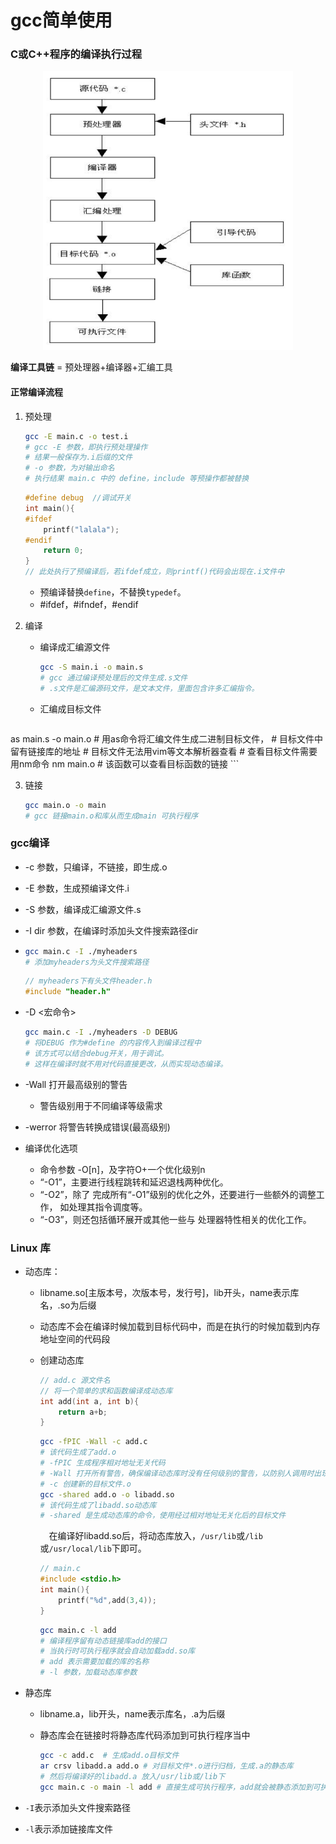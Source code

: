 # gcc简单使用

### C或C++程序的编译执行过程

<div align="middle">

<img src="./images/bianyi.png" width=400>

</div>

**编译工具链** = 预处理器+编译器+汇编工具

#### 正常编译流程

1. 预处理

   ```bash
   gcc -E main.c -o test.i
   # gcc -E 参数，即执行预处理操作
   # 结果一般保存为.i后缀的文件
   # -o 参数，为对输出命名
   # 执行结果 main.c 中的 define，include 等预操作都被替换
   ```

   ```c
   #define debug  //调试开关
   int main(){
   #ifdef
       printf("lalala");
   #endif
       return 0;
   }
   // 此处执行了预编译后，若ifdef成立，则printf()代码会出现在.i文件中
   ```

   - 预编译替换```define```，不替换```typedef```。
   - \#ifdef，#ifndef，#endif

2. 编译

   - 编译成汇编源文件

     ```bash
     gcc -S main.i -o main.s
     # gcc 通过编译预处理后的文件生成.s文件
     # .s文件是汇编源码文件，是文本文件，里面包含许多汇编指令。
     ```

   - 汇编成目标文件

     ```bash
  as main.s -o main.o
     # 用as命令将汇编文件生成二进制目标文件，
     # 目标文件中留有链接库的地址
     # 目标文件无法用vim等文本解析器查看
     # 查看目标文件需要用nm命令
     nm main.o
     # 该函数可以查看目标函数的链接
     ```
   
3. 链接

   ```bash
   gcc main.o -o main
   # gcc 链接main.o和库从而生成main 可执行程序
   ```

   

### gcc编译

-  -c 参数，只编译，不链接，即生成.o

- -E 参数，生成预编译文件.i

- -S 参数，编译成汇编源文件.s

- -I dir 参数，在编译时添加头文件搜索路径dir

- ```bash
  gcc main.c -I ./myheaders
  # 添加myheaders为头文件搜索路径
  ```

  ```c
  // myheaders下有头文件header.h
  #include "header.h"
  ```

- -D <宏命令>

  ```bash
  gcc main.c -I ./myheaders -D DEBUG
  # 将DEBUG 作为#define 的内容传入到编译过程中
  # 该方式可以结合debug开关，用于调试。
  # 这样在编译时就不用对代码直接更改，从而实现动态编译。
  ```

  

- -Wall 打开最高级别的警告

  - 警告级别用于不同编译等级需求

- -werror 将警告转换成错误(最高级别)

- 编译优化选项

  - 命令参数 -O[n]，及字符O+一个优化级别n
  - “-O1”，主要进行线程跳转和延迟退栈两种优化。
  - “-O2”，除了 完成所有“-O1”级别的优化之外，还要进行一些额外的调整工作， 如处理其指令调度等。
  - “-O3”，则还包括循环展开或其他一些与 处理器特性相关的优化工作。

### Linux 库

- 动态库：

  - libname.so[主版本号，次版本号，发行号]，lib开头，name表示库名，.so为后缀

  - 动态库不会在编译时候加载到目标代码中，而是在执行的时候加载到内存地址空间的代码段

  - 创建动态库

    ```c
    // add.c 源文件名
    // 将一个简单的求和函数编译成动态库
    int add(int a, int b){
        return a+b;
    }
    ```

    ```bash
    gcc -fPIC -Wall -c add.c 
    # 该代码生成了add.o
    # -fPIC 生成程序相对地址无关代码
    # -Wall 打开所有警告，确保编译动态库时没有任何级别的警告，以防别人调用时出现库内警告
    # -c 创建新的目标文件.o
    gcc -shared add.o -o libadd.so
    # 该代码生成了libadd.so动态库
    # -shared 是生成动态库的命令，使用经过相对地址无关化后的目标文件
    ```

    　在编译好libadd.so后，将动态库放入，```/usr/lib```或```/lib```或```/usr/local/lib```下即可。

    ```c
    // main.c
    #include <stdio.h>
    int main(){
        printf("%d",add(3,4));
    }
    ```

    ```bash
    gcc main.c -l add
    # 编译程序留有动态链接库add的接口
    # 当执行时可执行程序就会自动加载add.so库
    # add 表示需要加载的库的名称
    # -l 参数，加载动态库参数
    ```

    

- 静态库

  - libname.a，lib开头，name表示库名，.a为后缀

  - 静态库会在链接时将静态库代码添加到可执行程序当中

    ```bash
    gcc -c add.c  # 生成add.o目标文件
    ar crsv libadd.a add.o # 对目标文件*.o进行归档，生成.a的静态库
    # 然后将编译好的libadd.a 放入/usr/lib或/lib下
    gcc main.c -o main -l add # 直接生成可执行程序，add就会被静态添加到可执行代码中
    ```

- ```-I```表示添加头文件搜索路径

- ```-l```表示添加链接库文件
